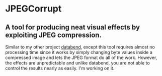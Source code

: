 # JPEGCorrupt
## A tool for producing neat visual effects by exploiting JPEG compression.


Similar to my other project [databend](http://github.com/cschlisner/databend), except this tool requires almost no processing time since it works by simply changing byte values inside a compressed image and lets the JPEG format do all of the work. However, the effects are unpredictable and unlike databend, you are not able to control the results nearly as easily. I'm working on it.
